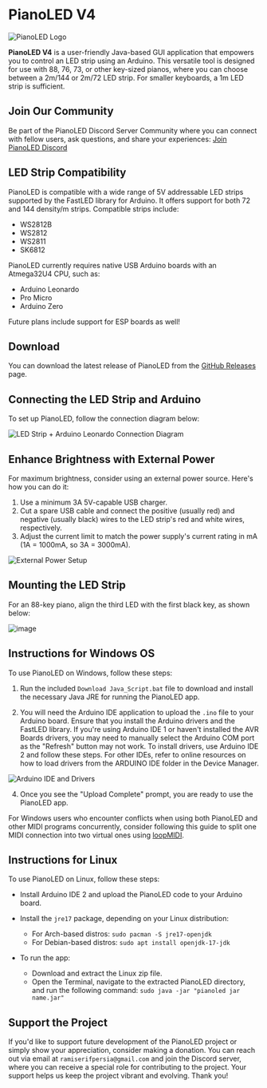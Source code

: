 # PianoLED V4

![PianoLED Logo](https://github.com/serifpersia/pianoled-arduino/assets/62844718/5aca8f1d-1b2d-4312-9fdf-8bb4c028a0b3.png)

**PianoLED V4** is a user-friendly Java-based GUI application that empowers you to control an LED strip using an Arduino. This versatile tool is designed for use with 88, 76, 73, or other key-sized pianos, where you can choose between a 2m/144 or 2m/72 LED strip. For smaller keyboards, a 1m LED strip is sufficient.

## Join Our Community

Be part of the PianoLED Discord Server Community where you can connect with fellow users, ask questions, and share your experiences: [Join PianoLED Discord](https://discord.gg/S6xmuX4Hx5)

## LED Strip Compatibility

PianoLED is compatible with a wide range of 5V addressable LED strips supported by the FastLED library for Arduino. It offers support for both 72 and 144 density/m strips. Compatible strips include:

- WS2812B
- WS2812
- WS2811
- SK6812

PianoLED currently requires native USB Arduino boards with an Atmega32U4 CPU, such as:

- Arduino Leonardo
- Pro Micro
- Arduino Zero

Future plans include support for ESP boards as well!

## Download

You can download the latest release of PianoLED from the [GitHub Releases](https://github.com/serifpersia/pianoled-arduino/releases) page.

## Connecting the LED Strip and Arduino

To set up PianoLED, follow the connection diagram below:

![LED Strip + Arduino Leonardo Connection Diagram](https://user-images.githubusercontent.com/62844718/221054671-316bdee3-8a36-4753-bfb5-a574059c51ca.png)

## Enhance Brightness with External Power

For maximum brightness, consider using an external power source. Here's how you can do it:

1. Use a minimum 3A 5V-capable USB charger.
2. Cut a spare USB cable and connect the positive (usually red) and negative (usually black) wires to the LED strip's red and white wires, respectively.
3. Adjust the current limit to match the power supply's current rating in mA (1A = 1000mA, so 3A = 3000mA).

![External Power Setup](https://github.com/serifpersia/pianoled-arduino/assets/62844718/767c5a59-e80c-4aa8-97db-f6af03f68f24.png)

## Mounting the LED Strip

For an 88-key piano, align the third LED with the first black key, as shown below:

![image](https://user-images.githubusercontent.com/62844718/235168165-9b97120a-66ed-44f5-a7fb-11cc164cf945.png)

## Instructions for Windows OS

To use PianoLED on Windows, follow these steps:

1. Run the included `Download Java_Script.bat` file to download and install the necessary Java JRE for running the PianoLED app.

2. You will need the Arduino IDE application to upload the `.ino` file to your Arduino board. Ensure that you install the Arduino drivers and the FastLED library. If you're using Arduino IDE 1 or haven't installed the AVR Boards drivers, you may need to manually select the Arduino COM port as the "Refresh" button may not work. To install drivers, use Arduino IDE 2 and follow these steps. For other IDEs, refer to online resources on how to load drivers from the ARDUINO IDE folder in the Device Manager.

![Arduino IDE and Drivers](https://github.com/serifpersia/pianoled-arduino/assets/62844718/67236214-f701-4f23-bba4-663ad9c5babd.png)

4. Once you see the "Upload Complete" prompt, you are ready to use the PianoLED app.

For Windows users who encounter conflicts when using both PianoLED and other MIDI programs concurrently, consider following this guide to split one MIDI connection into two virtual ones using [loopMIDI](https://tristancalderbank.com/2020/08/19/how-to-use-the-same-midi-device-on-windows-across-multiple-programs-at-the-same-time/).

## Instructions for Linux

To use PianoLED on Linux, follow these steps:

- Install Arduino IDE 2 and upload the PianoLED code to your Arduino board.

- Install the `jre17` package, depending on your Linux distribution:

  - For Arch-based distros: `sudo pacman -S jre17-openjdk`
  - For Debian-based distros: `sudo apt install openjdk-17-jdk`

- To run the app:

  - Download and extract the Linux zip file.
  - Open the Terminal, navigate to the extracted PianoLED directory, and run the following command: `sudo java -jar "pianoled jar name.jar"`

## Support the Project

If you'd like to support future development of the PianoLED project or simply show your appreciation, consider making a donation. You can reach out via email at `ramiserifpersia@gmail.com` and join the Discord server, where you can receive a special role for contributing to the project. Your support helps us keep the project vibrant and evolving. Thank you!
